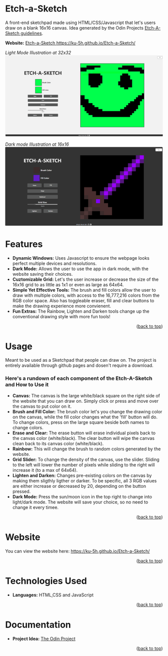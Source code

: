 <!-- ABOUT THE PROJECT -->
# Etch-a-Sketch
A front-end sketchpad made using HTML/CSS/Javascript that let's users draw on a blank 16x16 canvas. Idea generated by the Odin Projects <a href="https://www.theodinproject.com/lessons/foundations-etch-a-sketch#project-solution" target="_blank">Etch-A-Sketch guidelines</a>.

**Website:** [Etch-a-Sketch
](https://ku-5h.github.io/Etch-a-Sketch/)https://ku-5h.github.io/Etch-a-Sketch/

*Light Mode Illustration at 32x32*
![picture](https://github.com/KU-5H/Etch-a-Sketch/blob/main/images/Screenshot%202024-01-26%20031100.png)

*Dark mode Illustration at 16x16*
![picture](https://github.com/KU-5H/Etch-a-Sketch/blob/main/images/Screenshot%202024-01-26%20034709.png)

<!-- Features -->
# Features
- **Dynamic Windows:** Uses Javascript to ensure the webpage looks perfect multiple devices and resolutions.
- **Dark Mode:** Allows the user to use the app in dark mode, with the website saving their choices.
- **Cuztomizable Grid:** Let's the user increase or decrease the size of the 16x16 grid to as little as 1x1 or even as large as 64x64.
- **Simple Yet Effective Tools:** The brush and fill colors allow the user to draw with multiple colors, with access to the 16,777,216 colors from the RGB color space. Also has toggleable eraser, fill and clear buttons to make the drawing experience more convienent.
- **Fun Extras:** The Rainbow, Lighten and Darken tools change up the conventional drawing style with more fun tools!
<p align="right">(<a href="#readme-top">back to top</a>)</p>

<!-- USAGE EXAMPLES -->
# Usage
Meant to be used as a Sketchpad that people can draw on. The project is entirely available through github pages and dosen't require a download.

### Here's a rundown of each component of the Etch-A-Sketch and How to Use it
- **Canvas:** The canvas is the large white/black square on the right side of the website that you can draw on. Simply click or press and move over the canvas to put color on it.
- **Brush and Fill Color:** The brush color let's you change the drawing color on the canvas, while the fill color changes what the 'fill' button will do. To change colors, press on the large square beside both names to change colors.
- **Erase and Clear:** The erase button will erase individual pixels back to the canvas color (white/black). The clear button will wipe the canvas clean back to its canvas color (white/black).
- **Rainbow:** This will change the brush to random colors generated by the website.
- **Grid Slider:** To change the density of the canvas, use the slider. Sliding to the left will lower the number of pixels while sliding to the right will increase it (to a max of 64x64).
- **Lighten and Darken:** Changes pre-existing colors on the canvas by making them sligthly ligther or darker. To be specific, all 3 RGB values are either increase or decreased by 20, depending on the button pressed.
- **Dark Mode:** Press the sun/moon icon in the top right to change into light/dark mode. The website will save your choice, so no need to change it every timee.

<p align="right">(<a href="#readme-top">back to top</a>)</p>

# Website
You can view the website here: https://ku-5h.github.io/Etch-a-Sketch/
<p align="right">(<a href="#readme-top">back to top</a>)</p>

# Technologies Used
- **Languages:** HTML,CSS and JavaScript
<p align="right">(<a href="#readme-top">back to top</a>)</p>

# Documentation
- **Project Idea:** <a href="https://www.theodinproject.com/lessons/foundations-etch-a-sketch#project-solution">The Odin Project</a>
<p align="right">(<a href="#readme-top">back to top</a>)</p>
